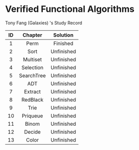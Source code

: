 # Verified Functional Algorithms
Tony Fang (Galaxies) 's Study Record

|  ID  |  Chapter   |  Solution  |
| :--: | :--------: | :--------: |
|  1   |    Perm    |  Finished  |
|  2   |    Sort    | Unfinished |
|  3   |  Multiset  | Unfinished |
|  4   | Selection  | Unfinished |
|  5   | SearchTree | Unfinished |
|  6   |    ADT     | Unfinished |
|  7   |  Extract   | Unfinished |
|  8   |  RedBlack  | Unfinished |
|  9   |    Trie    | Unfinished |
|  10  |  Priqueue  | Unfinished |
|  11  |   Binom    | Unfinished |
|  12  |   Decide   | Unfinished |
|  13  |   Color    | Unfinished |



